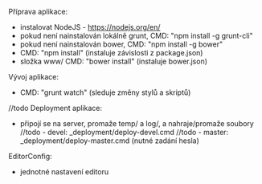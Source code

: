 Příprava aplikace:
- instalovat NodeJS - https://nodejs.org/en/
- pokud není nainstalován lokálně grunt, CMD: "npm install -g grunt-cli"
- pokud není nainstalován bower, CMD: "npm install -g bower"
- CMD: "npm install" (instaluje závislosti z package.json)
- složka www/ CMD: "bower install" (instaluje bower.json)

Vývoj aplikace:
- CMD: "grunt watch" (sleduje změny stylů a skriptů)

//todo Deployment aplikace:
- připojí se na server, promaže temp/ a log/, a nahraje/promaže soubory 
//todo - devel:  _deployment/deploy-devel.cmd 
//todo - master: _deployment/deploy-master.cmd (nutné zadání hesla)

EditorConfig:
- jednotné nastavení editoru